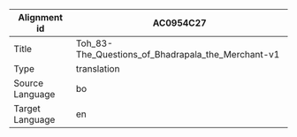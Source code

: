 |Alignment id | AC0954C27
| --- | --- 
|Title | Toh_83-The_Questions_of_Bhadrapala_the_Merchant-v1 
|Type | translation
|Source Language | bo
|Target Language | en